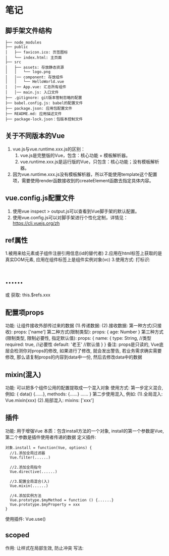 # 笔记

## 脚手架文件结构

	├── node_modules 
	├── public
	│   ├── favicon.ico: 页签图标
	│   └── index.html: 主页面
	├── src
	│   ├── assets: 存放静态资源
	│   │   └── logo.png
	│   │── component: 存放组件
	│   │   └── HelloWorld.vue
	│   │── App.vue: 汇总所有组件
	│   │── main.js: 入口文件
	├── .gitignore: git版本管制忽略的配置
	├── babel.config.js: babel的配置文件
	├── package.json: 应用包配置文件 
	├── README.md: 应用描述文件
	├── package-lock.json：包版本控制文件

## 关于不同版本的Vue

1. vue.js与vue.runtime.xxx.js的区别：
    1. vue.js是完整版的Vue，包含：核心功能 + 模板解析器。
    2. vue.runtime.xxx.js是运行版的Vue，只包含：核心功能；没有模板解析器。
2. 因为vue.runtime.xxx.js没有模板解析器，所以不能使用template这个配置项，需要使用render函数接收到的createElement函数去指定具体内容。

## vue.config.js配置文件

1. 使用vue inspect > output.js可以查看到Vue脚手架的默认配置。
2. 使用vue.config.js可以对脚手架进行个性化定制，详情见：https://cli.vuejs.org/zh

## ref属性
  1.被用来给元素或子组件注册引用信息(id的替代者)
  2.应用在html标签上获取的是真实DOM元素, 应用在组件标签上是组件实例对象(vc)
  3.使用方式:
    打标识: <h1 ref="xxx">......</h1> 或 <School ref="xxx"></School>
    获取: this.$refs.xxx

## 配置项props
  功能: 让组件接收外部传过来的数据
    (1).传递数据:
      <Demo name="xxx"/>
    (2).接收数据:
      第一种方式(只接收):
        props: ['name']
      第二种方式(限制类型):
        props: {
          age: Number
        }
      第三种方式(限制类型, 限制必要性, 指定默认值):
        props: {
          name: {
            type: String, //类型
            required: true, //必要性
            default: '老王' //默认值
          }
        }
  备注: props是只读的, Vue底层会检测你对props的修改, 如果进行了修改, 就会发出警告,
    若业务需求确实需要修改, 那么请复制props的内容到data中一份, 然后去修改data中的数据

## mixin(混入)
  功能: 可以把多个组件公用的配置提取成一个混入对象
  使用方式:
    第一步定义混合, 例如:
      {
        data() {......},
        methods: {......}
        ......
      }
    第二步使用混入, 例如:
      (1).全局混入: Vue.mixin(xxx)
      (2).局部混入: mixins: ['xxx']

## 插件
  功能: 用于增强Vue
  本质：包含install方法的一个对象, install的第一个参数是Vue, 第二个参数是插件使用者传递的数据
  定义插件:

    对象.install = function(Vue, options) {
      //1.添加全局过滤器
      Vue.filter(......)

      //2.添加全局指令
      Vue.directive(......)

      //3.配置全局混合(入)
      Vue.mixin(......)

      //4.添加实例方法
      Vue.prototype.$myMethod = function () {......}
      Vue.prototype.$myProperty = xxx
    }
  使用插件: Vue.use()

## scoped
  作用: 让样式在局部生效, 防止冲突
  写法: <style scoped>

## 总结TodoList案例
  1.组件化编码流程:
    (1).拆分静态组件: 组件要按照功能点拆分, 命名不要与html元素冲突
    (2).实现动态组件: 考虑好数据的存放位置, 数据是一个组件在用, 还是一些组件在用：
      1).一个组件在用: 放在组件自身即可
      2).一些组件在用: 放在他们共同的父组件上(<span style="color:red">状态提示</span>)
    (3).实现交互:从绑定事件开始
  2.props适用于:
    (1).父组件 ===> 子组件 通信
    (1).子组件 ===> 父组件 通信(要求父先给子一个函数)
  3.使用v-model时要切记: v-model绑定的值不能是props传过来的值, 因为props是不可
    以修改的
  4.props传过来的若是对象类型的值, 修改对象中的属性时Vue不会报错, 但不推荐这样做



## webStorge
  1.存储内容大小一般支持5MB左右(不同浏览器可能还不一样)
  2.浏览器端通过Window.sessionStorage和Window.localStorage属性来实现本地存储机制
  3.相关API
    1.```xxxxxStorage.setItem('key', 'value');```
      该方法接受一个键和值作为参数, 会把键值对添加到存储中, 如果键名存在, 则更新其对应的值
    2.```xxxxxStorage.getItem('person')；```
      该方法接受一个键名作为参数, 返回键名对应的值
    3.```xxxxxStorage.removeItem('key');```
      该方法接受一个键名作为参数, 并把该键名从存储中删除
    4.```xxxxxStorage.clear();```
      该方法会清空存储中的所有数据
  4.备注:
    1.SessionStorage存储的内容会随着浏览器窗口关闭而消失
    2.LocalStorage存储的内容, 需要手动清除才会消失
    3.```xxxxxStorage.getItem(xxx)```如果xxx对应的value获取不到, 那么getItem的返回值是null
    4.```JSON.parse(null)```的结果依然是null

## 组件的自定义事件

1. 一种组件间通信的方式, 适用于: <strong style="color:red">子组件 ===> 父组件</strong>

2. 使用场景: A是父组件, B是子组件, B想给A传数据, 那么就要在A中给B绑定自定义事件(<span style="color:red">事件的回调在A中</span>)

3. 绑定自定义事件：

    1. 第一种方式，在父组件中：```<Demo @lnnt="test"/>```  或 ```<Demo v-on:lnnt="test"/>```

    2. 第二种方式，在父组件中：

        ```js
        <Demo ref="demo"/>
        ......
        mounted(){
          this.$refs.xxx.$on('lnnt',this.test)
        }
        ```

    3. 若想让自定义事件只能触发一次，可以使用```once```修饰符，或```$once```方法。
  

4. 触发自定义事件: ```this.$emit('lnnt', 数据)```

5. 解绑自定义事件: ```this.$off('lnnt')```

6. 组件上也可以绑定原生DOM事件, 需要使用```navive```修饰符

7. 注意: 通过```this.$refs.xxx.$on('lnnt', 回调)```绑定自定义事件时, 回调<span style="color:red">要么配置在methods中, 要么用箭头函数</span>, 否则this指向会出问题

## 全局事件总线(GlobalEventBus)

1. 一种组件间通信的方式, 适用于人已组建间通信

2. 安装全局事件总线:

    ```js
    new Vue({
      ......
      beforeCreate() {
        Vue.prototype.$bus = this //安装全局事件总线, $bus就是当前应用的vm
      },
      ......
    })
    ```

3. 使用事件总线: 

    1. 接受数据: A组件想接收数据, 则在A组件中给$bus绑定自定义事件, 事件的<span style="color:red">回调留在A组件自身。</span>

        ```js
        methods() {
          demo(data) {......}
        }
        ......
        mounted() {
          this.$bus.$on('xxx', this.demo)
        }
        ```

    2. 提供数据：```this.$bus.$emit('xxxx',数据)```

4. 最好在beforeDestroy钩子中, 用$off去解绑<span style=" color:red">当前组件所用到的</span>事件 



## 消息订阅与发布(pubsub)

1. 一种组件间通信的方式, 适用于<span style="color:red">任意组件间通信</span>

2. 使用步骤:

    1. 安装pubsub: ```npm i pubsub-js```

    2. 引入: ```import pubsub form 'pubsub-js'```

    3. 接收数据: A组件想接收数据, 则在A组件中订阅消息, 订阅的<span style="color:red">回调留在A组件自身</span>

        ```js
        methods: {
          demo(data) {......}
        }
        ......
        mounted() {
          this.pid = pubsub.subscribe('xxx', this.demo) //订阅消息
        }
        ```

    4. 提供数据: ```pubsub.publish('xxx', 数据)```

    5. 最好在beforeDestroy钩子中, 用```pubsub.unsubscribe(pid)```去<span style="color:red">取消订阅</span>

## nextTick
  1. 语法: ```this.$nextTick(回调函数)```
  2. 作用: 在```下一次```DOM更新结束后执行其制定的回调
  3. 什么时候用: 当改变数据后, 要基于更新后的新DOM进行某些操作时, 要在nextTick所指定的回调函数中执行

## Vue封装的过度与动画
1. 作用: 在插图, 更新或移除DOM元素时, 在合适的时候给元素添加样式类名

2. 图示: <img src="https://img04.sogoucdn.com/app/a/100520146/5990c1dff7dc7a8fb3b34b4462bd0105" style="width:60%" />

3. 写法:

    1. 准备好样式:

        - 元素进入的样式:
            1. v-enter: 进入的起点
            2. v-center-active: 进入的过程
            3. v-enter-to: 进入的终点

        - 元素离开的样式:
            1. v-leave: 离开的起点
            2. v-leave-active: 离开的过程
            3. v-leave-to: 离开的终点

    2. 使用```<transition>```包裹要过度的元素, 并配置name属性:

        ```vue
        <transition name="hello">
          <h1 v-show="isShow">你好啊! </h1>
        </transition>
        ```

    3. 备注: 若有多个元素需要过度, 则需要使用: ```<transition-group>```, 且每个元素都要指定```key```值

## vue脚手架配置代理

#### 方法一

    在vue.config.js中添加如下配置:

```js
devServer: {
  proxy: "http://localhost:5050"
}
```

说明:

  1. 优点: 配置简单, 请求资源时直接发给前端(8080)即可
  2. 缺点: 不能配置多个代理, 不能灵活的控制请求是否走代理
  3. 工作方式: 若按照上述的配置代理, 当请求了前端不存在的资源时, 那么该请求会转发给服务器(有限匹配前端资源)

#### 方法二:

    编写vue.config.js配置具体代理规则:

```js
model.exports = {
  devServer: {
    proxt: {
      '/api1': { //匹配所有以 '/api'开头的请求路径
        target: 'http://localhost:5000', //代理目标的基础路径
        changeOrigin: true,
        pathRewrite: {'^/api1': ''}
      },
      '/api2': { //匹配所有以 '/api'开头的请求路径
        target: 'http://localhost:5001', //代理目标的基础路径
        changeOrigin: true,
        pathRewrite: {'^/api2': ''}
      }
    }
  }
}
/*
  changeOrigin设置为true时, 服务器收到的请求头中的host为: localhost:5000
  changeOrigin设置为false时, 服务器收到的请求头中的host为: localhost:8080
  changeOrigin默认值为true
*/
```

说明:

  1. 优点: 可以配置多个代理, 且可以灵活的控制请求是否走代理
  2. 缺点: 配置略微繁琐, 请求资源时必须加前缀

## 插槽

  1. 作用: 让父组件可以向子组件指定位置插入html结构, 也是一种组件间通信的方式, 适用于 <span style="color:red">父组件 ===> 子组</span>

  2. 分类: 默认插槽, 具名插槽, 作用域插槽

  3. 使用方式:

    1. 默认插槽:
        ```js
        父组件中:
            <Category>
              <div>html结构1</div>
            </Category> 
        子组件中:
            <template>
              <div>
                <!-- 定义插槽 -->
                <slot>默认插槽内容...</slot>
              </div>
            </template>
        ```
    
      2. 具名插槽:  
        ```js
        父组件中:
          <Category>
            <template slot="center">
              <div>html结构1</div>
            </template>

            <template v-slot:footer>
              <div>html结构1</div>
            </template>
          </Category>
        ```

      3. 作用域插槽:

          1. 理解: 数据在组件的自身, <span style="color:red">但根据数据生成的结构需要组件的使用者来决定</span>, (games数据在Category组件中, 但使用数据所遍历出来的结构由App组件决定)

          2. 具体编码:
              ```js
              父组件中:
                <Category>
                  <template scope="scopeData">
                    <!-- 生成的是ul列表 -->
                    <ul>
                      <li v-for="g in scopeData.games" :key="g">{{g}}</li>
                    </ul>
                  </template>
                </Category>

                <Category>
                  <template scope="scopeData">
                    <!-- 生成的是h4标题 -->
                    <h4 v-for="g in scopeData.games" :key="g">{{g}}</h4>
                  </template>
                </Category>
              子组件中:
                <template>
                  <div>
                    <slot :games="games"></slot>
                  </div>
                </template>

                <script>
                  export default {
                    name: 'Category',
                    props: ['title'],
                    //数据在子组件自身
                    data() {
                      return {
                        games: ['红色警戒', '穿越火线', '劲舞团', '超级玛丽']
                      }
                    }
                  }
                </script>
              ```

## Vuex

### 1. 概念

  在Vue中实现集中式状态(数据)管理的一个Vue插件, 对vue应用多个组件的共享状态进行集中式的管理(度/写), 也是一种组件间通信的方式, 且适用于任意组件间通信

### 2. 何时使用？

  多个组件需要共享数据时

### 3. 搭建vuex环境

  1. 创建文件```src/store/index.js```
      ```js
      //引入Vue核心库
      import Vue from 'vue'
      //引入Vuex
      import Vuex from 'vuex'
      //应用Vuex插件
      Vue.use(Vuex)

      //准备actions对象——相应组件中用户的动作
      const actions = {}
      //准备mutations对象——修改state中的数据
      const mutations = {}
      //准备state对象——保存具体的数据
      const state = {}

      //创建并暴露store
      export default new Vuex.Store({
        actions,
        mutations,
        state
      })
      ```

  2. 在```main.js```中创建vm时传入```store```配置项
      ```js
      //引入store
      import store from './store'
      ......

      //创建vm
      new Vue({
        el: '#app',
        render: h => h(App),
        store
      })
      ```

### 4. 基本使用

  1. 初始化数据, 配置```actions```, 配置```mutations```, 操作文件```store.js```
      ```js
      //引入Vue核心库
      import Vue from 'vue'
      //引入Vuex
      import Vuex from 'vuex'
      //引用Vuex
      Vue.use(Vuex)

      const actions = {
        //响应组件中加的动作
        jia(context, value) {
          //console.log('actions中的jia被调用了', miniStore, value);
          context.commit('JIA'， value)
        }
      }

      const mutations = {
        //执行加
        JIA(state, value) {
          console.log('mutations中的JIA被调用了', state, value);
          state.sum += value
        }
      }

      //初始化数据
      const state = {
        sum: 0
      }

      //创建并暴露store
      export default new Vuex.Store({
        actions,
        mutations,
        state
      })
      ```
  
  2. 组件中读取vuex中的数据: ```$store.state.sum```

  3. 组件中修改vuex中的数据: ```$store.dispatch('action中的方法名', 数据)```或```$store.commit('mutations中的方法名', 数据)```

  > 备注: 若没有网络请求或其他业务逻辑, 组件中也可以超越actions, 即不写```dispatch```, 直接编写```commit```

### 5. getters的使用

  1. 概念: 当state中的数据需要经过加工后再使用时, 可以使用getters加工

  2. 在```store.js```中追加```getters```配置
      ```js
      ......
      const getters = {
        bigSum(state) {
          return state.sum * 10
        }
      }

      //创建并暴露store
      export default new Vuex.Store({
        ......
        getters
      })
      ```
  
  3. 组件中读取数据: ```$store.getters.bigSum```

### 6. 四个map写法的使用

  1. <strong>mapState方法: </strong>用于帮助我们映射```state```中的数据为计算属性
      ```js
      computed: {
        //借助mapState生成计算属性: sum, school, subject(对象写法)
        ...mapState({sum: 'sum', school: 'school', subject: 'subject'}),

        //借助mapState生成计算属性: sum, school, subject(数组写法)
        ...mapState(['sum', 'school', 'subject'])
      }
      ```

  2. <strong>mapGetters方法: </strong>用于帮助我们映射```getters```中的数据为计算属性
      ```js
      computed: {
        //借助mapGetters生成计算属性: bigSum(对象写法)
        ...mapGetters({bigSum: 'bigSum'}),

        //借助mapGetters生成计算属性: bigSum(数组写法)
        ...mapGetters(['bigSum'])
      }
      ```

  3. <strong>mapActions方法: </strong> 用于帮助我们生成与```actions```对话的方法, 即: 包含```$store.dispatch(xxx)```的函数
      ```js
      methosds: {
        //靠mapActions生成: incrementOdd, incrementWait(对象形式)
        ...mapActions({incrementOdd: 'jiaOdd', incrementWait, 'jiaWait'})

        //靠mapActions生成: incrementOdd, incrementWait(数组形式)
        ...mapActions(['jiaOdd', 'jiaWait'])
      }
      ```

  4. <strong>mapMutations方法: </strong>用于帮助我们生成与```mutations```对话的方法, 即: 包含```$store.commit(xxx)```的函数
      ```js
      methods: {
        //靠mapMutations生成: increment, decrement(对象形式)
        ...mapMutaitons({increment: 'JIA', increment: 'JIAN'}),

        //靠mapMutations生成: increment, decrement(数组形式)
        ...mapMutations(['JIA', 'JIAN'])
      }
      ```

  > 备注: mapActions与mapMutations使用时, 若需要传递参数需要: 在模板中绑定事件时传递好参数, 否则参数是事件对象

### 7.模块化+命名空间

1. 目的：让代码更好维护，让多种数据分类更加明确。

2. 修改```store.js```

   ```javascript
   const countAbout = {
     namespaced:true,//开启命名空间
     state:{x:1},
     mutations: { ... },
     actions: { ... },
     getters: {
       bigSum(state){
          return state.sum * 10
       }
     }
   }
   
   const personAbout = {
     namespaced:true,//开启命名空间
     state:{ ... },
     mutations: { ... },
     actions: { ... }
   }
   
   const store = new Vuex.Store({
     modules: {
       countAbout,
       personAbout
     }
   })
   ```

3. 开启命名空间后，组件中读取state数据：

   ```js
   //方式一：自己直接读取
   this.$store.state.personAbout.list
   //方式二：借助mapState读取：
   ...mapState('countAbout',['sum','school','subject']),
   ```

4. 开启命名空间后，组件中读取getters数据：

   ```js
   //方式一：自己直接读取
   this.$store.getters['personAbout/firstPersonName']
   //方式二：借助mapGetters读取：
   ...mapGetters('countAbout',['bigSum'])
   ```

5. 开启命名空间后，组件中调用dispatch

   ```js
   //方式一：自己直接dispatch
   this.$store.dispatch('personAbout/addPersonWang',person)
   //方式二：借助mapActions：
   ...mapActions('countAbout',{incrementOdd:'jiaOdd',incrementWait:'jiaWait'})
   ```

6. 开启命名空间后，组件中调用commit

   ```js
   //方式一：自己直接commit
   this.$store.commit('personAbout/ADD_PERSON',person)
   //方式二：借助mapMutations：
   ...mapMutations('countAbout',{increment:'JIA',decrement:'JIAN'}),
   ```


## 路由

  1. 理解: 一个路由(route)就是一组映射关系(key-value), 多个路由需要路由器(router)进行管理

  2. 前端路由: key是路径, value是组件

### 1. 基本使用

  1. 安装vue-router, 命令: ```npm i vue-router```

  2. 应用插件: ```Vue.use(VueRouter)```

  3. 编写router配置项:
    ```js
    //引入VueRouter
    import VueRouter from 'vue-router'
    //引入路由组件
    import About from '../component/About'
    import Home from '../component/Home'

    //创建router实例对象, 去管理一组一组的路由规则
    const router = new VueRouter({
      routers: [
        {
          path: '/about',
          component: About
        },
        {
          path: '/home',
          component: Home
        }
      ]
    })
    ```

4. 实现切换(active-class可配置高亮样式)
    ```js
    <router-link active-class="active" to="/about">About</router-link>
    ```

5. 指定展示位置
    ```js
    <router-view></router-view>
    ```

### 2. 几个注意点

  1. 路由组件通常存放在```pages```文件夹, 一般组件通常存放在```components```文件夹

  2. 通过切换, "隐藏"了的路由组件, 默认是被销毁的, 需要的时候再去挂载

  3. 每个组件都有自己的```$route```属性, 里面存储着自己的路由信息

  4. 整个应用只有一个router, 可以通过组件的```$router```属性获取到

### 3. 多级路由(嵌套路由)

  1. 配置路由规则, 使用children配置项:
      ```js
      routes: [
        {
          path: '/about',
          component: About
        },
        {
          path: '/home',
          component: Home,
          children: [
            {
              path: 'news',  //此处一定不要写: /news
              component: News
            },
            {
              path: 'message',  //此处一定不要写: /message
              component: Message
            }
          ]
        }
      ]
      ```

  2. 跳转(要写完整路径):
      ```js
      <router-link to="/home/news">News</router-link>
      ```

### 4. 路由的query参数

  1. 传递参数
      ```js
      <!-- 跳转并携带query参数, to的字符串写法 -->
      <router-link :to="`/home/message/detail?id=${m.id}&title=${m.title}`">跳转</router-link>

      <!-- 跳转并携带query参数, to的对象写法 -->
      <router-link
        :to="{
          path: '/home/message/detail',
          query: {
            id: m.id,
            title: m.title
          }
        }"
      >跳转</router-link>
      ```

  2. 接收参数:
      ```js
      $route.query.id
      $route.query.title
      ```

### 5. 命名路由
1. 作用: 可以简化路由的跳转

2. 如何使用

  1. 给路由命名
    ```js
    {
      path: 'demo',
      component: Demo,
      children: [
        {
          path: 'test',
          component: Test,
          children: [
            {
              name: 'hello',   //给路由命名
              path: 'welcome',
              component: Hello
            }
          ]
        }
      ]
    }
    ```

  2. 简化跳转:
    ```js
    <!-- 简化前, 需要写完整的路径 -->
    <router-link to="/welcome/test/welcome">跳转</router-link>

    <!-- 简化后, 直接通过名字跳转 -->
    <router-link to="{name: 'hello'}">跳转</router-link>

    <!-- 简化写法配合传递参数 -->
    <router-link
      :to="{
        name: 'hello',
        query: {
          id: 666,
          title: '你好'
        }
      }"
    >
      跳转
    </router-link>
    ```

### 6. 路由的params参数

1. 配置路由, 生命接收params参数
    ```js
    {
      path: '/home',
      component: Home,
      children: [
        {
          path: 'news',
          component: News
        },
        {
          path: 'message',
          component: Message,
          children: [
            name: 'xiangqing',
            path: 'detail/:id/:title',  //使用占位符生命接收params参数
            component: Detail
          ]
        }
      ]
    }
    ```

2. 传递参数
    ```js
    <!-- 跳转并携带params参数， to的字符串写法 -->
    <router-link :to="/home/message/detail/666/你好">跳转</router-link>

    <!-- 跳转并携带params参数, to的对象写法 -->
    <router-link
      :to = "{
        name: 'xiangqing',
        params: {
          id: 666,
          title: '你好'
        }
      }"
    >
      跳转
    </router-link>
    ```

    > 特别注意: 路由携带params参数时, 若使用to的对象写法, 则不能使用path配置项, 必须使用name配置

3. 接收参数：
    ```js
    $route.params.id
    $route.params.title
    ```

### 7. 路由的props配置

作用: 让路由组件更方便的收到参数

  ```js
  {
    name: 'xiangqing',
    patrh: '/detail:id',   
    component: Detail

    // 第一种写法: props值为对象, 该对象中所有的key-value的组合最终都会通过props传给Detail组件
    // props:{a:900}

    // 第二种写法： props值为布尔值, 布尔值为true, 则把路由收到的所有params参数通过props传给Detail组件
    // props: true

    // 第三种写法: prop值为函数, 该函数返回的对象中每一组key-value的组合最终都会通过props传给Detail组件
    props(route) {
      return {
        id: route.query.id,
        title: route.query.title
      }
    }
  }
  ```